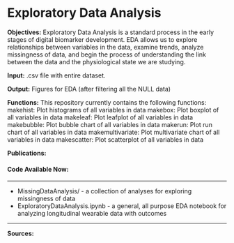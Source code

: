 # Exploratory Data Analysis

**Objectives:**
Exploratory Data Analysis is a standard process in the early stages of digital biomarker development. EDA allows us to explore relationships between variables in the data, examine trends, analyze missingness of data, and begin the process of understanding the link between the data and the physiological state we are studying.

**Input:**
.csv file with entire dataset. 

**Output:**
Figures for EDA (after filtering all the NULL data)

**Functions:**
This repository currently contains the following functions:
makehist: Plot histograms of all variables in data
makebox: Plot boxplot of all variables in data
makeleaf: Plot leafplot of all variables in data
makebubble: Plot bubble chart of all variables in data
makerun: Plot run chart of all variables in data
makemultivariate: Plot multivariate chart of all variables in data
makescatter: Plot scatterplot of all variables in data


**Publications:**



#### Code Available Now:
***
* MissingDataAnalysis/ - a collection of analyses for exploring missingness of data
* ExploratoryDataAnalysis.ipynb - a general, all purpose EDA notebook for analyzing longitudinal wearable data with outcomes
***

**Sources:**

